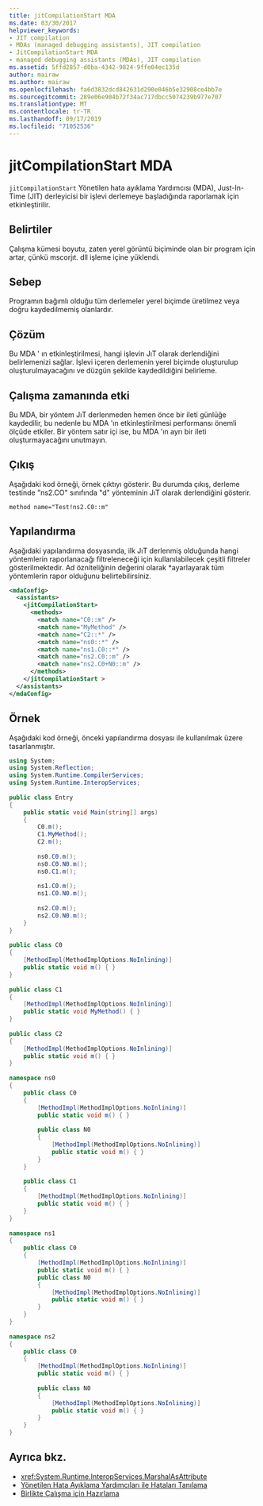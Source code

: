 ```yaml
---
title: jitCompilationStart MDA
ms.date: 03/30/2017
helpviewer_keywords:
- JIT compilation
- MDAs (managed debugging assistants), JIT compilation
- JitCompilationStart MDA
- managed debugging assistants (MDAs), JIT compilation
ms.assetid: 5ffd2857-d0ba-4342-9824-9ffe04ec135d
author: mairaw
ms.author: mairaw
ms.openlocfilehash: fa6d3832dcd842631d290e046b5e32908ce4bb7e
ms.sourcegitcommit: 289e06e904b72f34ac717dbcc5074239b977e707
ms.translationtype: MT
ms.contentlocale: tr-TR
ms.lasthandoff: 09/17/2019
ms.locfileid: "71052536"
---
```

# <a name="jitcompilationstart-mda"></a>jitCompilationStart MDA
`jitCompilationStart` Yönetilen hata ayıklama Yardımcısı (MDA), Just-In-Time (JIT) derleyicisi bir işlevi derlemeye başladığında raporlamak için etkinleştirilir.  
  
## <a name="symptoms"></a>Belirtiler  
 Çalışma kümesi boyutu, zaten yerel görüntü biçiminde olan bir program için artar, çünkü mscorjıt. dll işleme içine yüklendi.  
  
## <a name="cause"></a>Sebep  
 Programın bağımlı olduğu tüm derlemeler yerel biçimde üretilmez veya doğru kaydedilmemiş olanlardır.  
  
## <a name="resolution"></a>Çözüm  
 Bu MDA ' ın etkinleştirilmesi, hangi işlevin JıT olarak derlendiğini belirlemenizi sağlar. İşlevi içeren derlemenin yerel biçimde oluşturulup oluşturulmayacağını ve düzgün şekilde kaydedildiğini belirleme.  
  
## <a name="effect-on-the-runtime"></a>Çalışma zamanında etki  
 Bu MDA, bir yöntem JıT derlenmeden hemen önce bir ileti günlüğe kaydedilir, bu nedenle bu MDA 'ın etkinleştirilmesi performansı önemli ölçüde etkiler. Bir yöntem satır içi ise, bu MDA 'ın ayrı bir ileti oluşturmayacağını unutmayın.  
  
## <a name="output"></a>Çıkış  
 Aşağıdaki kod örneği, örnek çıktıyı gösterir. Bu durumda çıkış, derleme testinde "ns2.CO" sınıfında "d" yönteminin JıT olarak derlendiğini gösterir.  
  
```output
method name="Test!ns2.C0::m"  
```  
  
## <a name="configuration"></a>Yapılandırma  
 Aşağıdaki yapılandırma dosyasında, ilk JıT derlenmiş olduğunda hangi yöntemlerin raporlanacağı filtreleneceği için kullanılabilecek çeşitli filtreler gösterilmektedir. Ad özniteliğinin değerini olarak \*ayarlayarak tüm yöntemlerin rapor olduğunu belirtebilirsiniz.  
  
```xml  
<mdaConfig>  
  <assistants>  
    <jitCompilationStart>  
      <methods>  
        <match name="C0::m" />  
        <match name="MyMethod" />  
        <match name="C2::*" />  
        <match name="ns0::*" />  
        <match name="ns1.C0::*" />  
        <match name="ns2.C0::m" />  
        <match name="ns2.C0+N0::m" />  
      </methods>  
    </jitCompilationStart >  
  </assistants>  
</mdaConfig>  
```  
  
## <a name="example"></a>Örnek  
 Aşağıdaki kod örneği, önceki yapılandırma dosyası ile kullanılmak üzere tasarlanmıştır.  
  
```csharp
using System;  
using System.Reflection;  
using System.Runtime.CompilerServices;  
using System.Runtime.InteropServices;  
  
public class Entry  
{  
    public static void Main(string[] args)  
    {  
        C0.m();  
        C1.MyMethod();  
        C2.m();  
  
        ns0.C0.m();  
        ns0.C0.N0.m();  
        ns0.C1.m();  
  
        ns1.C0.m();  
        ns1.C0.N0.m();  
  
        ns2.C0.m();  
        ns2.C0.N0.m();  
    }  
}  
  
public class C0  
{  
    [MethodImpl(MethodImplOptions.NoInlining)]  
    public static void m() { }  
}  
  
public class C1  
{  
    [MethodImpl(MethodImplOptions.NoInlining)]  
    public static void MyMethod() { }  
}  
  
public class C2  
{  
    [MethodImpl(MethodImplOptions.NoInlining)]  
    public static void m() { }  
}  
  
namespace ns0  
{  
    public class C0  
    {  
        [MethodImpl(MethodImplOptions.NoInlining)]  
        public static void m() { }  
  
        public class N0  
        {  
            [MethodImpl(MethodImplOptions.NoInlining)]  
            public static void m() { }  
        }  
    }  
  
    public class C1  
    {  
        [MethodImpl(MethodImplOptions.NoInlining)]  
        public static void m() { }  
    }  
}  
  
namespace ns1  
{  
    public class C0  
    {  
        [MethodImpl(MethodImplOptions.NoInlining)]  
        public static void m() { }  
        public class N0  
        {  
            [MethodImpl(MethodImplOptions.NoInlining)]  
            public static void m() { }  
        }  
    }  
}  
  
namespace ns2  
{  
    public class C0  
    {  
        [MethodImpl(MethodImplOptions.NoInlining)]  
        public static void m() { }  
  
        public class N0  
        {  
            [MethodImpl(MethodImplOptions.NoInlining)]  
            public static void m() { }  
        }  
    }  
}  
```  
  
## <a name="see-also"></a>Ayrıca bkz.

- <xref:System.Runtime.InteropServices.MarshalAsAttribute>
- [Yönetilen Hata Ayıklama Yardımcıları ile Hataları Tanılama](diagnosing-errors-with-managed-debugging-assistants.md)
- [Birlikte Çalışma için Hazırlama](../interop/interop-marshaling.md)

